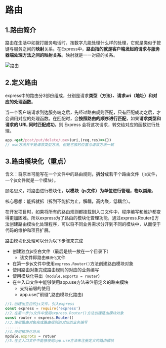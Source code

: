 # 路由

## 1.路由简介

路由在生活中如拨打服务电话时，按数字几能处理什么样的处理，它就是类似于按键与服务之间的**映射**关系。在Express中，**路由指的就是客户端发起的请求与服务器端处理方法之间的映射关系**。映射就是一一对应的关系。

![路由](D:\user\Desktop\scripthqs\assets\node\路由.png)

## 2.定义路由

express中的路由分3部份组成，分别是请求**类型（方法）、请求uri（地址）和对应的处理函数**。

当一个客户端请求到达服务端之后，先经过路由规则匹配，只有匹配成功之后，才会调用对应的处理函数。在匹配时，会**按照路由的顺序进行匹配**，如果**请求类型和请求的 URL 同时匹配成功**，则 Express 会将这次请求，转交给对应的函数进行处理。

~~~javascript
app.<get/post/put/delete/use>(uri,(req,res)=>{})
// use方法并不是请求类型方法，但是它放的位置与请求方法一致
~~~

## 3.路由模块化（重点）

含义：将原本可能写在一个文件中的路由规则，**拆分**成若干个路由文件（js文件，一个js文件就是一个模块）。

顾名思义，将路由进行模块化，**以模块（js文件）为单位进行管理，物以类聚**。

核心思想：能拆就拆（拆到不能拆为止，解耦，高内聚，低耦合）。

在开发项目时，如果将所有的路由规则都挂载到入口文件中，程序编写和维护都变得更加困难。所以express为了路由的模块化管理功能，通过express.Router()方法创建路由模块化处理程序，可以将不同业务需求分开到不同的模块中，从而便于代码的维护和项目扩展。

路由模块化处理可以分为以下步骤来完成

- 创建独立js空白文件（最后是统一放在一个目录下）
  - 该文件即路由`模块化`文件
- 在第一步js文件中使用`express.Router()`方法创建路由模块对象
- 使用路由对象完成路由规则的对应的业务编写
- 使用模块化导出（`module.exports = router`）
- 在主入口文件中能够使用app.use方法来注册定义的路由模块
  - 支持前缀的使用
  - app.use("前缀",路由模块化路由)

```js
//1.创建出空白的js文件，引入express
const express = require('express')
//2.在第一步js文件中使用express.Router()方法创建路由模块对象
const router = express.Router()
//3.使用路由对象完成路由规则的对应的业务编写
.......
//4.使用模块化导出
mpdule.exprots = rotuer
//5.在主入口文件中能够使用app.use方法来注册定义的路由模块
```

